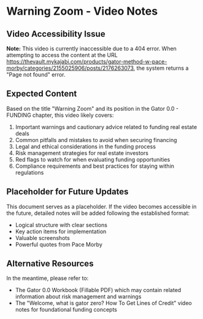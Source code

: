 # Warning Zoom - Video Notes

## Video Accessibility Issue

**Note:** This video is currently inaccessible due to a 404 error. When attempting to access the content at the URL https://thevault.mykajabi.com/products/gator-method-w-pace-morby/categories/2155025906/posts/2176263073, the system returns a "Page not found" error.

## Expected Content

Based on the title "Warning Zoom" and its position in the Gator 0.0 - FUNDING chapter, this video likely covers:

1. Important warnings and cautionary advice related to funding real estate deals
2. Common pitfalls and mistakes to avoid when securing financing
3. Legal and ethical considerations in the funding process
4. Risk management strategies for real estate investors
5. Red flags to watch for when evaluating funding opportunities
6. Compliance requirements and best practices for staying within regulations

## Placeholder for Future Updates

This document serves as a placeholder. If the video becomes accessible in the future, detailed notes will be added following the established format:
- Logical structure with clear sections
- Key action items for implementation
- Valuable screenshots
- Powerful quotes from Pace Morby

## Alternative Resources

In the meantime, please refer to:
- The Gator 0.0 Workbook (Fillable PDF) which may contain related information about risk management and warnings
- The "Welcome, what is gator zero? How To Get Lines of Credit" video notes for foundational funding concepts
